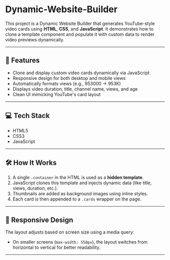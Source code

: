 # Dynamic-Website-Builder
This project is a Dynamic Website Builder that generates YouTube-style video cards using **HTML**, **CSS**, and **JavaScript**. It demonstrates how to clone a template component and populate it with custom data to render video previews dynamically.

---

## 📌 Features

- Clone and display custom video cards dynamically via JavaScript
- Responsive design for both desktop and mobile views
- Automatically formats views (e.g., 953000 → 953K)
- Displays video duration, title, channel name, views, and age
- Clean UI mimicking YouTube's card layout

---

## 💻 Tech Stack

- HTML5
- CSS3
- JavaScript

---

## 🛠️ How It Works

1. A single `.container` in the HTML is used as a **hidden template**.
2. JavaScript clones this template and injects dynamic data (like title, views, duration, etc.).
3. Thumbnails are added as background images using inline styles.
4. Each card is then appended to a `.cards` wrapper on the page.

---

## 📱 Responsive Design

The layout adjusts based on screen size using a media query:
- On smaller screens (`max-width: 550px`), the layout switches from horizontal to vertical for better readability.

---
